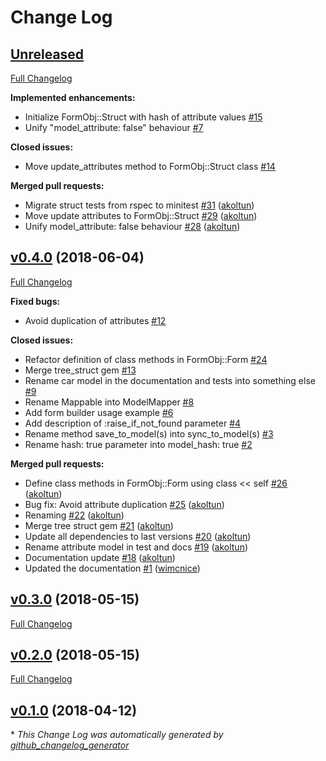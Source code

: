 # Change Log

## [Unreleased](https://github.com/akoltun/form_obj/tree/HEAD)

[Full Changelog](https://github.com/akoltun/form_obj/compare/v0.4.0...HEAD)

**Implemented enhancements:**

- Initialize FormObj::Struct with hash of attribute values [\#15](https://github.com/akoltun/form_obj/issues/15)
- Unify "model\_attribute: false" behaviour [\#7](https://github.com/akoltun/form_obj/issues/7)

**Closed issues:**

- Move update\_attributes method to FormObj::Struct class [\#14](https://github.com/akoltun/form_obj/issues/14)

**Merged pull requests:**

- Migrate struct tests from rspec to minitest [\#31](https://github.com/akoltun/form_obj/pull/31) ([akoltun](https://github.com/akoltun))
- Move update attributes to FormObj::Struct [\#29](https://github.com/akoltun/form_obj/pull/29) ([akoltun](https://github.com/akoltun))
- Unify model\_attribute: false behaviour [\#28](https://github.com/akoltun/form_obj/pull/28) ([akoltun](https://github.com/akoltun))

## [v0.4.0](https://github.com/akoltun/form_obj/tree/v0.4.0) (2018-06-04)
[Full Changelog](https://github.com/akoltun/form_obj/compare/v0.3.0...v0.4.0)

**Fixed bugs:**

- Avoid duplication of attributes [\#12](https://github.com/akoltun/form_obj/issues/12)

**Closed issues:**

- Refactor definition of class methods in FormObj::Form [\#24](https://github.com/akoltun/form_obj/issues/24)
- Merge tree\_struct gem [\#13](https://github.com/akoltun/form_obj/issues/13)
- Rename car model in the documentation and tests into something else [\#9](https://github.com/akoltun/form_obj/issues/9)
- Rename Mappable into ModelMapper [\#8](https://github.com/akoltun/form_obj/issues/8)
- Add form builder usage example [\#6](https://github.com/akoltun/form_obj/issues/6)
- Add description of :raise\_if\_not\_found parameter [\#4](https://github.com/akoltun/form_obj/issues/4)
- Rename method save\_to\_model\(s\) into sync\_to\_model\(s\) [\#3](https://github.com/akoltun/form_obj/issues/3)
- Rename hash: true parameter into model\_hash: true [\#2](https://github.com/akoltun/form_obj/issues/2)

**Merged pull requests:**

- Define class methods in FormObj::Form using class \<\< self [\#26](https://github.com/akoltun/form_obj/pull/26) ([akoltun](https://github.com/akoltun))
- Bug fix: Avoid attribute duplication [\#25](https://github.com/akoltun/form_obj/pull/25) ([akoltun](https://github.com/akoltun))
- Renaming [\#22](https://github.com/akoltun/form_obj/pull/22) ([akoltun](https://github.com/akoltun))
- Merge tree struct gem [\#21](https://github.com/akoltun/form_obj/pull/21) ([akoltun](https://github.com/akoltun))
- Update all dependencies to last versions [\#20](https://github.com/akoltun/form_obj/pull/20) ([akoltun](https://github.com/akoltun))
- Rename attribute model in test and docs [\#19](https://github.com/akoltun/form_obj/pull/19) ([akoltun](https://github.com/akoltun))
- Documentation update [\#18](https://github.com/akoltun/form_obj/pull/18) ([akoltun](https://github.com/akoltun))
- Updated the documentation [\#1](https://github.com/akoltun/form_obj/pull/1) ([wimcnice](https://github.com/wimcnice))

## [v0.3.0](https://github.com/akoltun/form_obj/tree/v0.3.0) (2018-05-15)
[Full Changelog](https://github.com/akoltun/form_obj/compare/v0.2.0...v0.3.0)

## [v0.2.0](https://github.com/akoltun/form_obj/tree/v0.2.0) (2018-05-15)
[Full Changelog](https://github.com/akoltun/form_obj/compare/v0.1.0...v0.2.0)

## [v0.1.0](https://github.com/akoltun/form_obj/tree/v0.1.0) (2018-04-12)


\* *This Change Log was automatically generated by [github_changelog_generator](https://github.com/skywinder/Github-Changelog-Generator)*
